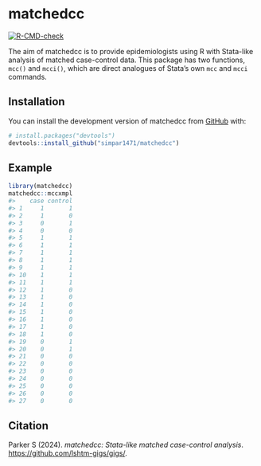 
<!-- README.md is generated from README.Rmd. Please edit that file -->

# matchedcc

<!-- badges: start -->

[![R-CMD-check](https://github.com/simpar1471/matchedcc/actions/workflows/R-CMD-check.yaml/badge.svg)](https://github.com/simpar1471/matchedcc/actions/workflows/R-CMD-check.yaml)
<!-- badges: end -->

The aim of matchedcc is to provide epidemiologists using R with
Stata-like analysis of matched case-control data. This package has two
functions, `mcc()` and `mcci()`, which are direct analogues of Stata’s
own `mcc` and `mcci` commands.

## Installation

You can install the development version of matchedcc from
[GitHub](https://github.com/) with:

``` r
# install.packages("devtools")
devtools::install_github("simpar1471/matchedcc")
```

## Example

``` r
library(matchedcc)
matchedcc::mccxmpl
#>    case control
#> 1     1       1
#> 2     1       0
#> 3     0       1
#> 4     0       0
#> 5     1       1
#> 6     1       1
#> 7     1       1
#> 8     1       1
#> 9     1       1
#> 10    1       1
#> 11    1       1
#> 12    1       0
#> 13    1       0
#> 14    1       0
#> 15    1       0
#> 16    1       0
#> 17    1       0
#> 18    1       0
#> 19    0       1
#> 20    0       1
#> 21    0       0
#> 22    0       0
#> 23    0       0
#> 24    0       0
#> 25    0       0
#> 26    0       0
#> 27    0       0
```

## Citation

Parker S (2024). *matchedcc: Stata-like matched case-control analysis*.
<https://github.com/lshtm-gigs/gigs/>.
